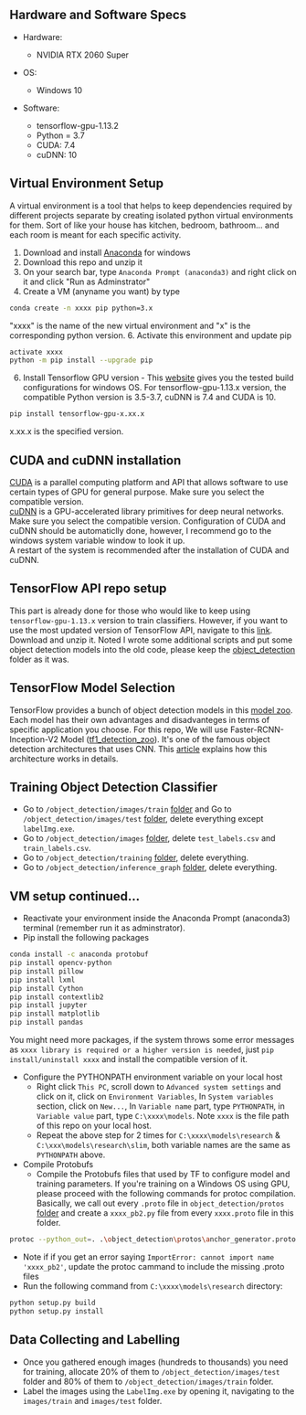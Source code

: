 ## Hardware and Software Specs 
* Hardware:  
    * NVIDIA RTX 2060 Super  
* OS:  
    * Windows 10  
        
* Software:  
    * tensorflow-gpu-1.13.2 
    * Python = 3.7  
    * CUDA: 7.4    
    * cuDNN: 10  
  

## Virtual Environment Setup
A virtual environment is a tool that helps to keep dependencies required by different projects separate by creating isolated python virtual environments for them. Sort of like your house has kitchen, bedroom, bathroom... and each room is meant for each specific activity.  
1. Download and install [Anaconda](https://www.anaconda.com/products/individual) for windows    
2. Download this repo and unzip it 
3. On your search bar, type `Anaconda Prompt (anaconda3)` and right click on it and click "Run as Adminstrator"  
4. Create a VM (anyname you want) by type 
```Bash
conda create -n xxxx pip python=3.x 
```  
"xxxx" is the name of the new virtual environment and "x" is the corresponding python version. 
6. Activate this environment and update pip  
```Bash
activate xxxx
python -m pip install --upgrade pip 
```  
6. Install Tensorflow GPU version - This [website](https://www.tensorflow.org/install/source_windows ) gives you the tested build configurations for windows OS. For tensorflow-gpu-1.13.x version, the compatible Python version is 3.5-3.7, cuDNN is 7.4 and CUDA is 10. 
```Bash
pip install tensorflow-gpu-x.xx.x
```
x.xx.x is the specified version.

## CUDA and cuDNN installation 
[CUDA](https://developer.nvidia.com/cuda-toolkit) is a parallel computing platform and API that allows software to use certain types of GPU for general purpose. Make sure you select the compatible version.     
[cuDNN](https://developer.nvidia.com/cudnn-download-survey) is a GPU-accelerated library primitives for deep neural networks. Make sure you select the compatible version.
Configuration of CUDA and cuDNN should be automaticlly done, however, I recommend go to the windows system variable window to look it up.  
A restart of the system is recommended after the installation of CUDA and cuDNN. 

## TensorFlow API repo setup <br>
This part is already done for those who would like to keep using `tensorflow-gpu-1.13.x` version to train classifiers. However, if you want to use the most updated version of TensorFlow API, navigate to this [link](https://github.com/tensorflow/models). Download and unzip it. Noted I wrote some additional scripts and put some object detection models into the old code, please keep the [object_detection](https://github.com/FrancisDrakeII/object_detection/tree/main/models/research/object_detection) folder as it was. <br>

## TensorFlow Model Selection <br>
TensorFlow provides a bunch of object detection models in this [model zoo](https://github.com/tensorflow/models/blob/master/research/object_detection/g3doc/tf2_detection_zoo.md). Each model has their own advantages and disadvanteges in terms of specific application you choose. For this repo, We will use Faster-RCNN-Inception-V2 Model ([tf1_detection_zoo](https://github.com/tensorflow/models/blob/master/research/object_detection/g3doc/tf1_detection_zoo.md)). It's one of the famous object detection architectures that uses CNN. This [article](https://towardsdatascience.com/faster-rcnn-object-detection-f865e5ed7fc4) explains how this architecture works in details.

## Training Object Detection Classifier <br>
* Go to `/object_detection/images/train` [folder](https://github.com/FrancisDrakeII/object_detection/tree/main/models/research/object_detection/images/train) and Go to `/object_detection/images/test` [folder](https://github.com/FrancisDrakeII/object_detection/tree/main/models/research/object_detection/images/test), delete everything except `labelImg.exe`. <br>
* Go to `/object_detection/images` [folder](https://github.com/FrancisDrakeII/object_detection/tree/main/models/research/object_detection/images), delete `test_labels.csv` and `train_labels.csv`. <br>
* Go to `/object_detection/training` [folder](https://github.com/FrancisDrakeII/object_detection/tree/main/models/research/object_detection/training), delete everything. <br>
* Go to `/object_detection/inference_graph` [folder](https://github.com/FrancisDrakeII/object_detection/tree/main/models/research/object_detection/inference_graph), delete everything. <br>

## VM setup continued...
* Reactivate your environment inside the Anaconda Prompt (anaconda3) terminal (remember run it as adminstrator). 
* Pip install the following packages
```Bash
conda install -c anaconda protobuf
pip install opencv-python
pip install pillow
pip install lxml
pip install Cython
pip install contextlib2
pip install jupyter
pip install matplotlib
pip install pandas
```
You might need more packages, if the system throws some error messages as `xxxx library is required or a higher version is needed`, just `pip install/uninstall xxxx` and install the compatible version of it. 
* Configure the PYTHONPATH environment variable on your local host
   * Right click `This PC`, scroll down to `Advanced system settings` and click on it, click on `Environment Variables`, In `System variables` section, click on `New...`, In `Variable name` part, type `PYTHONPATH`, in `Variable value` part, type `C:\xxxx\models`. Note `xxxx` is the file path of this repo on your local host. 
   * Repeat the above step for 2 times for `C:\xxxx\models\research` & `C:\xxx\models\research\slim`, both variable names are the same as `PYTHONPATH` above.
* Compile Protobufs
   * Compile the Protobufs files that used by TF to configure model and training parameters. If you're training on a Windows OS using GPU, please proceed with the following commands for protoc compilation. Basically, we call out every `.proto` file in `object_detection/protos` [folder](https://github.com/FrancisDrakeII/object_detection/tree/main/models/research/object_detection/protos) and create a `xxxx_pb2.py` file from every `xxxx.proto` file in this folder.
 ```Bash
 protoc --python_out=. .\object_detection\protos\anchor_generator.proto .\object_detection\protos\argmax_matcher.proto .\object_detection\protos\bipartite_matcher.proto .\object_detection\protos\box_coder.proto .\object_detection\protos\box_predictor.proto .\object_detection\protos\eval.proto .\object_detection\protos\faster_rcnn.proto .\object_detection\protos\faster_rcnn_box_coder.proto .\object_detection\protos\grid_anchor_generator.proto .\object_detection\protos\hyperparams.proto .\object_detection\protos\image_resizer.proto .\object_detection\protos\input_reader.proto .\object_detection\protos\losses.proto .\object_detection\protos\matcher.proto .\object_detection\protos\mean_stddev_box_coder.proto .\object_detection\protos\model.proto .\object_detection\protos\optimizer.proto .\object_detection\protos\pipeline.proto .\object_detection\protos\post_processing.proto .\object_detection\protos\preprocessor.proto .\object_detection\protos\region_similarity_calculator.proto .\object_detection\protos\square_box_coder.proto .\object_detection\protos\ssd.proto .\object_detection\protos\ssd_anchor_generator.proto .\object_detection\protos\string_int_label_map.proto .\object_detection\protos\train.proto .\object_detection\protos\keypoint_box_coder.proto .\object_detection\protos\multiscale_anchor_generator.proto .\object_detection\protos\graph_rewriter.proto .\object_detection\protos\calibration.proto .\object_detection\protos\flexible_grid_anchor_generator.proto
 ```
  * Note if if you get an error saying `ImportError: cannot import name 'xxxx_pb2'`, update the protoc cammand to include the missing .proto files
  * Run the following command from `C:\xxxx\models\research` directory:
```Bash
python setup.py build
python setup.py install
```

## Data Collecting and Labelling
* Once you gathered enough images (hundreds to thousands) you need for training, allocate 20% of them to `/object_detection/images/test` folder and 80% of them to `/object_detection/images/train` folder.
* Label the images using the `LabelImg.exe` by opening it, navigating to the `images/train` and `images/test` folder.  



















  
